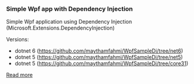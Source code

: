 ### Simple Wpf app with Dependency Injection

 Simple Wpf application using Dependency Injection (Microsoft.Extensions.DependencyInjection)
 
 Versions:
 - dotnet 6 (https://github.com/maythamfahmi/WpfSampleDi/tree/net6)
 - dotnet 5 (https://github.com/maythamfahmi/WpfSampleDi/tree/net5)
 - dotnet 5 (https://github.com/maythamfahmi/WpfSampleDi/tree/core31)

<a href="https://itbackyard.com/how-to-net-core-3-0-wpf-application-use-dependency-injection/" target="_blank">Read more</a>
